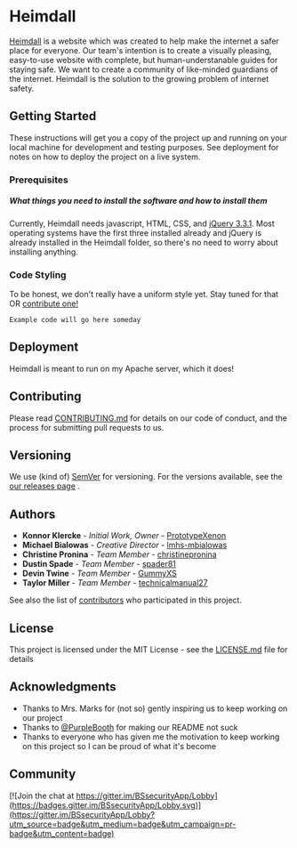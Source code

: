 # Heimdall

[Heimdall](https://prototypexenon.github.io/Heimdall/html/) is a website which was created to help make the internet a safer place for everyone. Our team's intention is to create a visually pleasing, easy-to-use website with complete, but human-understanable guides for staying safe. We want to create a community of like-minded guardians of the internet. Heimdall is the solution to the growing problem of internet safety.

## Getting Started

These instructions will get you a copy of the project up and running on your local machine for development and testing purposes. See deployment for notes on how to deploy the project on a live system.

### Prerequisites

##### What things you need to install the software and how to install them

Currently, Heimdall needs javascript, HTML, CSS, and [jQuery 3.3.1](https://jquery.com/). Most operating systems have the first three installed already and jQuery is already installed in the Heimdall folder, so there's no need to worry about installing anything.
### Code Styling

To be honest, we don't really have a uniform style yet. Stay tuned for that OR [contribute one!](https://github.com/PrototypeXenon/Heimdall/issues/1)

```
Example code will go here someday
```

## Deployment

Heimdall is meant to run on my Apache server, which it does!

## Contributing

Please read [CONTRIBUTING.md](https://github.com/PrototypeXenon/Heimdall/blob/master/CONTRIBUTING.md) for details on our code of conduct, and the process for submitting pull requests to us.

## Versioning

We use (kind of) [SemVer](http://semver.org/) for versioning. For the versions available, see the [our releases page](https://github.com/PrototypeXenon/Heimdall/releases) . 

## Authors

* **Konnor Klercke** - *Initial Work, Owner* - [PrototypeXenon](https://github.com/PrototypeXenon)
* **Michael Bialowas** - *Creative Director* - [lmhs-mbialowas](lmhs-mbialowas)
* **Christine Pronina** - *Team Member* - [christinepronina](https://github.com/christinepronina)
* **Dustin Spade** - *Team Member* - [spader81](https://github.com/spader81)
* **Devin Twine** - *Team Member* - [GummyXS](https://github.com/GummyXS)
* **Taylor Miller** - *Team Member* - [technicalmanual27](https://github.com/technicalmanual27)

See also the list of [contributors](https://github.com/PrototypeXenon/Heimdall/contributors) who participated in this project.

## License

This project is licensed under the MIT License - see the [LICENSE.md](https://github.com/PrototypeXenon/Heimdall/blob/master/LICENSE) file for details

## Acknowledgments

* Thanks to Mrs. Marks for (not so) gently inspiring us to keep working on our project
* Thanks to [@PurpleBooth](https://github.com/PurpleBooth) for making our README not suck
* Thanks to everyone who has given me the motivation to keep working on this project so I can be proud of what it's become

## Community

[![Join the chat at https://gitter.im/BSsecurityApp/Lobby](https://badges.gitter.im/BSsecurityApp/Lobby.svg)](https://gitter.im/BSsecurityApp/Lobby?utm_source=badge&utm_medium=badge&utm_campaign=pr-badge&utm_content=badge)
